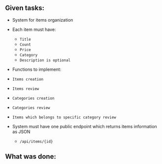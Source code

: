 ## Given tasks:

- System for items organization
- Each item must have:
    - `Title`
    - `Count`
    - `Price`
    - `Category`
    - `Description is optional`
    
- Functions to implement:
- `Items creation`
- `Items review`
- `Categories creation`
- `Categories review`
- `Items which belongs to specific category review`
- System must have one public endpoint which returns items information as JSON
    - `/api/items/{id}`
    
## What was done:
    